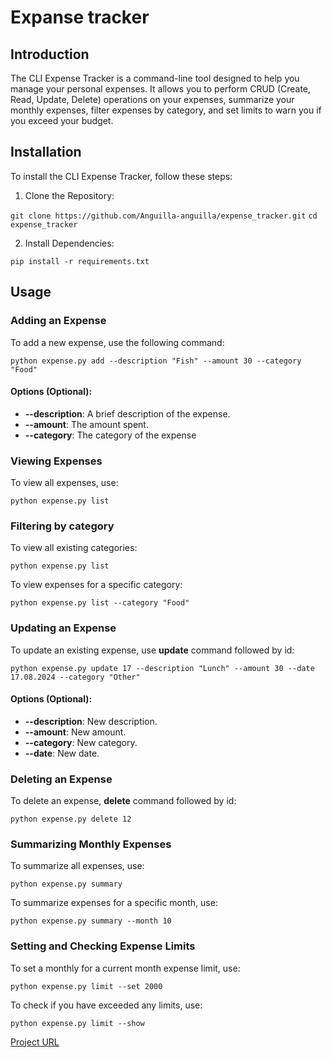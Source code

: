 # Expanse tracker

## Introduction
The CLI Expense Tracker is a command-line tool designed to help you manage your personal expenses. It allows you to perform CRUD (Create, Read, Update, Delete) operations on your expenses, summarize your monthly expenses, filter expenses by category, and set limits to warn you if you exceed your budget.

## Installation
To install the CLI Expense Tracker, follow these steps:

1. Clone the Repository:

```git clone https://github.com/Anguilla-anguilla/expense_tracker.git```
```cd expense_tracker```

2. Install Dependencies:

```pip install -r requirements.txt```

## Usage

### Adding an Expense

To add a new expense, use the following command:

```python expense.py add --description "Fish" --amount 30 --category "Food"```

#### Options (Optional):
- **--description**: A brief description of the expense.
- **--amount**: The amount spent.
- **--category**: The category of the expense

### Viewing Expenses

To view all expenses, use:

```python expense.py list```

### Filtering by category

To view all existing categories:

```python expense.py list```

To view expenses for a specific category:

```python expense.py list --category "Food"```

### Updating an Expense

To update an existing expense, use **update** command followed by id:

```python expense.py update 17 --description "Lunch" --amount 30 --date 17.08.2024 --category "Other"```

#### Options (Optional):
- **--description**: New description.
- **--amount**: New amount.
- **--category**: New category.
- **--date**: New date.

### Deleting an Expense

To delete an expense, **delete** command followed by id:

```python expense.py delete 12```

### Summarizing Monthly Expenses

To summarize all expenses, use:

```python expense.py summary```

To summarize expenses for a specific month, use:

```python expense.py summary --month 10```

### Setting and Checking Expense Limits

To set a monthly for a current month expense limit, use:

```python expense.py limit --set 2000```

To check if you have exceeded any limits, use:

```python expense.py limit --show```

[Project URL](https://roadmap.sh/projects/expense-tracker)
